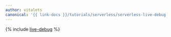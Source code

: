 ```yaml
---
author: vitalets
canonical: '{{ link-docs }}/tutorials/serverless/serverless-live-debug'
---
```


{% include [live-debug](../../_tutorials/serverless/serverless-live-debug.md) %}